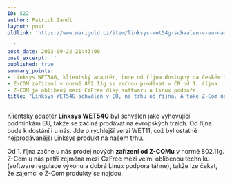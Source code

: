 ```yaml
---
ID: 522
author: Patrick Zandl
layout: post
oldlink: 'https://www.marigold.cz/item/linksys-wet54g-schvalen-v-eu-na-trhu-od-rijna-a-take-z-com-nove

  '
post_date: 2003-09-22 21:43:00
post_excerpt: ''
published: true
summary_points:
- Linksys WET54G, klientský adaptér, bude od října dostupný na českém trhu.
- Z-COM zařízení v normě 802.11g se začnou prodávat v ČR od 1. října.
- Z-COM je oblíbený mezi CzFree díky softwaru a Linux podpoře.
title: "Linksys WET54G schválen v EU, na trhu od října. A také Z-Com nově."
---
```


<p>
Klientský adaptér <STRONG>Linksys WET54G</STRONG> byl schválen jako vyhovující podmínkám EU, takže se začíná prodávat na evropských trzích. Od října bude k dostání i u nás. Jde o rychlejší verzi WET11, což byl ostatně nejprodávanější Linksys produkt na našem trhu. </p>

<p>
Od 1. října začne u nás prodej nových <STRONG>zařízení od Z-COMu</STRONG> v normě 802.11g. Z-Com u nás patří zejména mezi CzFree mezi velmi oblíbenou techniku (software regulace výkonu a dobrá Linux podpora táhne), takže lze čekat, že zájemci o Z-Com produkty se najdou. </p>